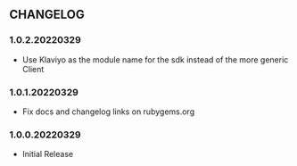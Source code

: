 ## CHANGELOG

### 1.0.2.20220329
* Use Klaviyo as the module name for the sdk instead of the more generic Client

### 1.0.1.20220329
* Fix docs and changelog links on rubygems.org

### 1.0.0.20220329


* Initial Release